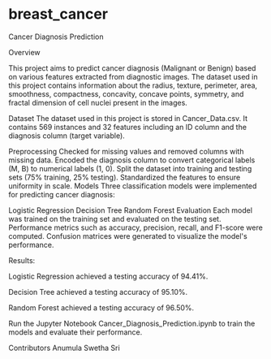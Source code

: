 # breast_cancer
Cancer Diagnosis Prediction

Overview


This project aims to predict cancer diagnosis (Malignant or Benign) based on various features extracted from diagnostic images. The dataset used in this project contains information about the radius, texture, perimeter, area, smoothness, compactness, concavity, concave points, symmetry, and fractal dimension of cell nuclei present in the images.

Dataset
The dataset used in this project is stored in Cancer_Data.csv. It contains 569 instances and 32 features including an ID column and the diagnosis column (target variable).

Preprocessing
Checked for missing values and removed columns with missing data.
Encoded the diagnosis column to convert categorical labels (M, B) to numerical labels (1, 0).
Split the dataset into training and testing sets (75% training, 25% testing).
Standardized the features to ensure uniformity in scale.
Models
Three classification models were implemented for predicting cancer diagnosis:

Logistic Regression
Decision Tree
Random Forest
Evaluation
Each model was trained on the training set and evaluated on the testing set.
Performance metrics such as accuracy, precision, recall, and F1-score were computed.
Confusion matrices were generated to visualize the model's performance.


Results:


Logistic Regression achieved a testing accuracy of 94.41%.


Decision Tree achieved a testing accuracy of 95.10%.


Random Forest achieved a testing accuracy of 96.50%.



Run the Jupyter Notebook Cancer_Diagnosis_Prediction.ipynb to train the models and evaluate their performance.


Contributors
Anumula Swetha Sri
